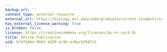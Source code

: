 ```yaml
---
backup_url: ''
content_type: external-resource
external_url: https://biology.mit.edu/undergraduate/current-students/subject-offerings/covid-19-sars-cov-2-and-the-pandemic/
has_external_license_warning: true
is_broken: false
license: https://creativecommons.org/licenses/by-nc-sa/4.0/
title: Online Publication
uid: b74f6d64-9665-4d20-ac94-ac0ec5d567c5
---
```

